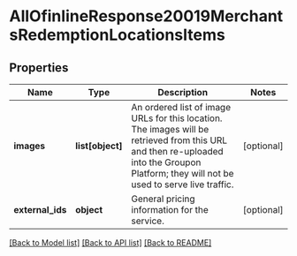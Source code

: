 # AllOfinlineResponse20019MerchantsRedemptionLocationsItems

## Properties
Name | Type | Description | Notes
------------ | ------------- | ------------- | -------------
**images** | **list[object]** | An ordered list of image URLs for this location.  The images will be retrieved from this URL and then re-uploaded into the Groupon Platform; they will not be used to serve live traffic.  | [optional] 
**external_ids** | **object** | General pricing information for the service. | [optional] 

[[Back to Model list]](../README.md#documentation-for-models) [[Back to API list]](../README.md#documentation-for-api-endpoints) [[Back to README]](../README.md)

